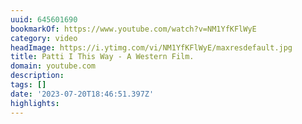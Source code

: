 ```yaml
---
uuid: 645601690
bookmarkOf: https://www.youtube.com/watch?v=NM1YfKFlWyE
category: video
headImage: https://i.ytimg.com/vi/NM1YfKFlWyE/maxresdefault.jpg
title: Patti I This Way - A Western Film.
domain: youtube.com
description: 
tags: []
date: '2023-07-20T18:46:51.397Z'
highlights: 
---
```




